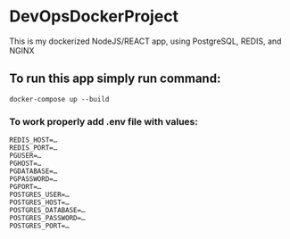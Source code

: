 # DevOpsDockerProject  
This is my dockerized NodeJS/REACT app, using PostgreSQL, REDIS, and NGINX  
## To run this app simply run command:  
```
docker-compose up --build
```
### To work properly add .env file with values:  
```
REDIS_HOST=…  
REDIS_PORT=…  
PGUSER=…  
PGHOST=…  
PGDATABASE=…  
PGPASSWORD=…  
PGPORT=…  
POSTGRES_USER=…  
POSTGRES_HOST=…  
POSTGRES_DATABASE=…  
POSTGRES_PASSWORD=…  
POSTGRES_PORT=…  
```
